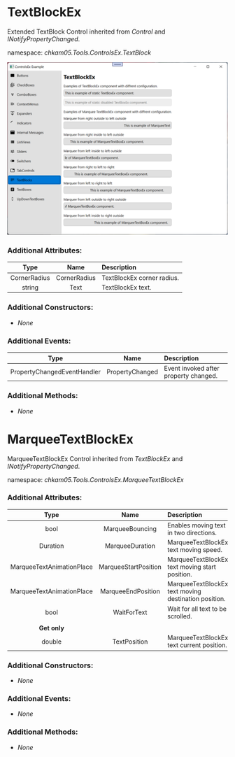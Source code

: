 # TextBlockEx
Extended TextBlock Control inherited from _Control_ and _INotifyPropertyChanged_.  

namespace: _chkam05.Tools.ControlsEx.TextBlock_  

![TextBlockEx Examples (Images/TextBlockEx.png)](../Images/TextBlockEx.png)  

### Additional Attributes:

| Type         | Name           | Description |
|:------------:|:--------------:|:------------|
| CornerRadius | CornerRadius   | TextBlockEx corner radius. |
| string       | Text           | TextBlockEx text. | 

### Additional Constructors: 

- _None_  

### Additional Events: 

| Type                        | Name             | Description                            |
|:---------------------------:|:----------------:|:---------------------------------------|
| PropertyChangedEventHandler | PropertyChanged  | Event invoked after property changed. |

### Additional Methods: 

- _None_  


# MarqueeTextBlockEx
MarqueeTextBlockEx Control inherited from _TextBlockEx_ and _INotifyPropertyChanged_.  

namespace: _chkam05.Tools.ControlsEx.MarqueeTextBlockEx_  

### Additional Attributes:

| Type                      | Name                 | Description |
|:-------------------------:|:--------------------:|:------------|
| bool                      | MarqueeBouncing      | Enables moving text in two directions. |
| Duration                  | MarqueeDuration      | MarqueeTextBlockEx text moving speed. | 
| MarqueeTextAnimationPlace | MarqueeStartPosition | MarqueeTextBlockEx text moving start position. | 
| MarqueeTextAnimationPlace | MarqueeEndPosition   | MarqueeTextBlockEx text moving destination position. | 
| bool                      | WaitForText          | Wait for all text to be scrolled. | 
|||
| **Get only**              ||
| double                    | TextPosition         | MarqueeTextBlockEx text current position. |

### Additional Constructors: 

- _None_  

### Additional Events: 

- _None_  

### Additional Methods: 

- _None_  
